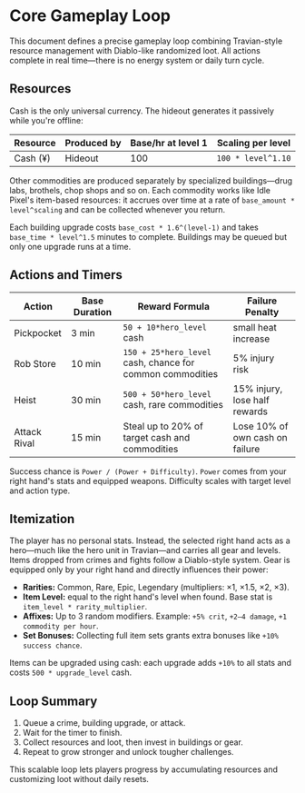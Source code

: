 # Core Gameplay Loop

This document defines a precise gameplay loop combining Travian-style resource management with Diablo-like randomized loot. All actions complete in real time—there is no energy system or daily turn cycle.

## Resources

Cash is the only universal currency. The hideout generates it passively while
you're offline:

| Resource | Produced by | Base/hr at level 1 | Scaling per level |
|---------|-------------|-------------------|------------------|
| Cash (¥) | Hideout | 100 | `100 * level^1.10` |

Other commodities are produced separately by specialized buildings—drug labs,
brothels, chop shops and so on. Each commodity works like Idle Pixel's
item-based resources: it accrues over time at a rate of
`base_amount * level^scaling` and can be collected whenever you return.

Each building upgrade costs `base_cost * 1.6^(level-1)` and takes `base_time * level^1.5` minutes to complete. Buildings may be queued but only one upgrade runs at a time.

## Actions and Timers

| Action | Base Duration | Reward Formula | Failure Penalty |
|-------|--------------|---------------|----------------|
| Pickpocket | 3 min | `50 + 10*hero_level` cash | small heat increase |
| Rob Store | 10 min | `150 + 25*hero_level` cash, chance for common commodities | 5% injury risk |
| Heist | 30 min | `500 + 50*hero_level` cash, rare commodities | 15% injury, lose half rewards |
| Attack Rival | 15 min | Steal up to 20% of target cash and commodities | Lose 10% of own cash on failure |

Success chance is `Power / (Power + Difficulty)`. `Power` comes from your right hand's stats and equipped weapons. Difficulty scales with target level and action type.

## Itemization

The player has no personal stats. Instead, the selected right hand acts as a
hero—much like the hero unit in Travian—and carries all gear and levels. Items
dropped from crimes and fights follow a Diablo-style system. Gear is equipped
only by your right hand and directly influences their power:

- **Rarities:** Common, Rare, Epic, Legendary (multipliers: ×1, ×1.5, ×2, ×3).
- **Item Level:** equal to the right hand's level when found. Base stat is `item_level * rarity_multiplier`.
- **Affixes:** Up to 3 random modifiers. Example: `+5% crit`, `+2–4 damage`, `+1 commodity per hour`.
- **Set Bonuses:** Collecting full item sets grants extra bonuses like `+10% success chance`.

Items can be upgraded using cash: each upgrade adds `+10%` to all stats and costs `500 * upgrade_level` cash.

## Loop Summary

1. Queue a crime, building upgrade, or attack.
2. Wait for the timer to finish.
3. Collect resources and loot, then invest in buildings or gear.
4. Repeat to grow stronger and unlock tougher challenges.

This scalable loop lets players progress by accumulating resources and customizing loot without daily resets.
